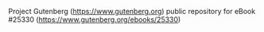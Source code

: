 Project Gutenberg (https://www.gutenberg.org) public repository for eBook #25330 (https://www.gutenberg.org/ebooks/25330)
